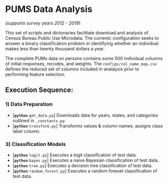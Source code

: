 # PUMS Data Analysis

_(supports survey years 2012 - 2019)_

This set of scripts and dictonaries facilitate download and analysis of Census Bureau Public Use Microdata. The currentc configuration seeks to answer a binary classification problem in identifying whether an individual makes less than twenty thousand dollars a year.

The complete PUMs data on persons contains some 500 individual columns of initial responses, recodes, and weights. The `configs/col_name_map.csv` defines the reduced set of columns included in analaysis prior to performing feature selection.

## Execution Sequence:
### 1) Data Preparation
- [__`python`__ `get_data.py`] Downloads data for years, states, and categories outlined in `_constants.py`.
- [__`python`__ `transform.py`] Transforms values & column names, assigns class label column.

### 3) Classification Models
- [__`python`__ `logit.py`] Executes a logit classification of test data.
- [__`python`__ `bayes.py`] Executes a naive Bayesian classification of test data.
- [__`python`__ `tree.py`] Executes a decision tree classification of test data.
- [__`python`__ `random_forest.py`] Executes a random foreset classification of test data.
